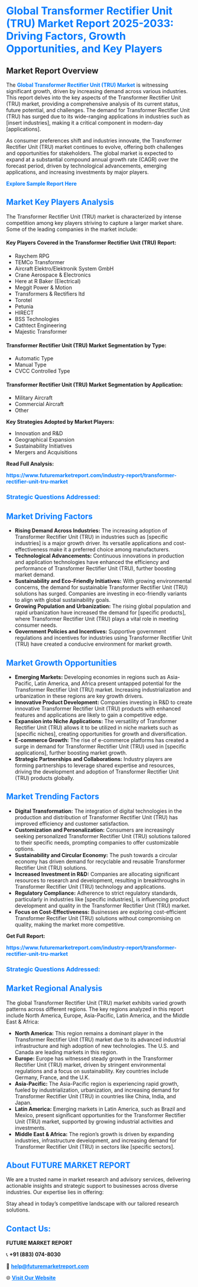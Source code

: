 <h1 style="color: #007BFF;">Global Transformer Rectifier Unit (TRU) Market Report 2025-2033: Driving Factors, Growth Opportunities, and Key Players</h1>

<section id="overview">
<h2>Market Report Overview</h2>
<p>The <a href="https://www.futuremarketreport.com/industry-report/transformer-rectifier-unit-tru-market" style="color: #007BFF; text-decoration: none;"><strong>Global Transformer Rectifier Unit (TRU) Market</strong></a> is witnessing significant growth, driven by increasing demand across various industries. This report delves into the key aspects of the Transformer Rectifier Unit (TRU) market, providing a comprehensive analysis of its current status, future potential, and challenges. The demand for Transformer Rectifier Unit (TRU) has surged due to its wide-ranging applications in industries such as [insert industries], making it a critical component in modern-day [applications].</p>
<p>As consumer preferences shift and industries innovate, the Transformer Rectifier Unit (TRU) market continues to evolve, offering both challenges and opportunities for stakeholders. The global market is expected to expand at a substantial compound annual growth rate (CAGR) over the forecast period, driven by technological advancements, emerging applications, and increasing investments by major players.</p>
</section>

<section id="overview">
<p><a href="https://www.futuremarketreport.com/request-sample/reportId=116063" style="color: #007BFF; text-decoration: none;"><strong>Explore Sample Report Here</strong></a></p>
</section>

<section id="key-players">
<h2 style="color: #007BFF;">Market Key Players Analysis</h2>
<p>The Transformer Rectifier Unit (TRU) market is characterized by intense competition among key players striving to capture a larger market share. Some of the leading companies in the market include:</p>
<h4>Key Players Covered in the Transformer Rectifier Unit (TRU) Report:</h4>
<ul><li>Raychem RPG</li><li>TEMCo Transformer</li><li>Aircraft Elektro/Elektronik System GmbH</li><li>Crane Aerospace &amp; Electronics</li><li>Here at R Baker (Electrical)</li><li>Meggit Power &amp; Motion</li><li>Transformers &amp; Rectifiers ltd</li><li>Torotel</li><li>Petunia</li><li>HIRECT</li><li>BSS Technologies</li><li>Cathtect Engineering</li><li>Majestic Transformer</li></ul>
<h4>Transformer Rectifier Unit (TRU) Market Segmentation by Type:</h4>
<ul><li>Automatic Type</li><li>Manual Type</li><li>CVCC Controlled Type</li></ul>

<h4>Transformer Rectifier Unit (TRU) Market Segmentation by Application:</h4>
<ul><li>Military Aircraft</li><li>Commercial Aircraft</li><li>Other</li></ul>
<p><strong>Key Strategies Adopted by Market Players:</strong></p>
<ul>
<li>Innovation and R&D</li>
<li>Geographical Expansion</li>
<li>Sustainability Initiatives</li>
<li>Mergers and Acquisitions</li>
</ul>
</section>

<section>
<p><strong>Read Full Analysis: </strong></p><a href="https://www.futuremarketreport.com/industry-report/transformer-rectifier-unit-tru-market" style="color: #007BFF; text-decoration: none;"><strong>https://www.futuremarketreport.com/industry-report/transformer-rectifier-unit-tru-market</strong></a>
<h3 style="color: #007BFF;">Strategic Questions Addressed:</h3>
</section>

<section id="driving-factors">
<h2 style="color: #007BFF;">Market Driving Factors</h2>
<ul>
<li><strong>Rising Demand Across Industries:</strong> The increasing adoption of Transformer Rectifier Unit (TRU) in industries such as [specific industries] is a major growth driver. Its versatile applications and cost-effectiveness make it a preferred choice among manufacturers.</li>
<li><strong>Technological Advancements:</strong> Continuous innovations in production and application technologies have enhanced the efficiency and performance of Transformer Rectifier Unit (TRU), further boosting market demand.</li>
<li><strong>Sustainability and Eco-Friendly Initiatives:</strong> With growing environmental concerns, the demand for sustainable Transformer Rectifier Unit (TRU) solutions has surged. Companies are investing in eco-friendly variants to align with global sustainability goals.</li>
<li><strong>Growing Population and Urbanization:</strong> The rising global population and rapid urbanization have increased the demand for [specific products], where Transformer Rectifier Unit (TRU) plays a vital role in meeting consumer needs.</li>
<li><strong>Government Policies and Incentives:</strong> Supportive government regulations and incentives for industries using Transformer Rectifier Unit (TRU) have created a conducive environment for market growth.</li>
</ul>
</section>

<section id="growth-opportunities">
<h2 style="color: #007BFF;">Market Growth Opportunities</h2>
<ul>
<li><strong>Emerging Markets:</strong> Developing economies in regions such as Asia-Pacific, Latin America, and Africa present untapped potential for the Transformer Rectifier Unit (TRU) market. Increasing industrialization and urbanization in these regions are key growth drivers.</li>
<li><strong>Innovative Product Development:</strong> Companies investing in R&D to create innovative Transformer Rectifier Unit (TRU) products with enhanced features and applications are likely to gain a competitive edge.</li>
<li><strong>Expansion into Niche Applications:</strong> The versatility of Transformer Rectifier Unit (TRU) allows it to be utilized in niche markets such as [specific niches], creating opportunities for growth and diversification.</li>
<li><strong>E-commerce Growth:</strong> The rise of e-commerce platforms has created a surge in demand for Transformer Rectifier Unit (TRU) used in [specific applications], further boosting market growth.</li>
<li><strong>Strategic Partnerships and Collaborations:</strong> Industry players are forming partnerships to leverage shared expertise and resources, driving the development and adoption of Transformer Rectifier Unit (TRU) products globally.</li>
</ul>
</section>

<section id="trending-factors">
<h2 style="color: #007BFF;">Market Trending Factors</h2>
<ul>
<li><strong>Digital Transformation:</strong> The integration of digital technologies in the production and distribution of Transformer Rectifier Unit (TRU) has improved efficiency and customer satisfaction.</li>
<li><strong>Customization and Personalization:</strong> Consumers are increasingly seeking personalized Transformer Rectifier Unit (TRU) solutions tailored to their specific needs, prompting companies to offer customizable options.</li>
<li><strong>Sustainability and Circular Economy:</strong> The push towards a circular economy has driven demand for recyclable and reusable Transformer Rectifier Unit (TRU) solutions.</li>
<li><strong>Increased Investment in R&D:</strong> Companies are allocating significant resources to research and development, resulting in breakthroughs in Transformer Rectifier Unit (TRU) technology and applications.</li>
<li><strong>Regulatory Compliance:</strong> Adherence to strict regulatory standards, particularly in industries like [specific industries], is influencing product development and quality in the Transformer Rectifier Unit (TRU) market.</li>
<li><strong>Focus on Cost-Effectiveness:</strong> Businesses are exploring cost-efficient Transformer Rectifier Unit (TRU) solutions without compromising on quality, making the market more competitive.</li>
</ul>
</section>

<section>
<p><strong>Get Full Report: </strong></p><a href="https://www.futuremarketreport.com/industry-report/transformer-rectifier-unit-tru-market" style="color: #007BFF; text-decoration: none;"><strong>https://www.futuremarketreport.com/industry-report/transformer-rectifier-unit-tru-market</strong></a>
<h3 style="color: #007BFF;">Strategic Questions Addressed:</h3>
</section>


<section id="regional-analysis">
<h2 style="color: #007BFF;">Market Regional Analysis</h2>
<p>The global Transformer Rectifier Unit (TRU) market exhibits varied growth patterns across different regions. The key regions analyzed in this report include North America, Europe, Asia-Pacific, Latin America, and the Middle East & Africa:</p>
<ul>
<li><strong>North America:</strong> This region remains a dominant player in the Transformer Rectifier Unit (TRU) market due to its advanced industrial infrastructure and high adoption of new technologies. The U.S. and Canada are leading markets in this region.</li>
<li><strong>Europe:</strong> Europe has witnessed steady growth in the Transformer Rectifier Unit (TRU) market, driven by stringent environmental regulations and a focus on sustainability. Key countries include Germany, France, and the U.K.</li>
<li><strong>Asia-Pacific:</strong> The Asia-Pacific region is experiencing rapid growth, fueled by industrialization, urbanization, and increasing demand for Transformer Rectifier Unit (TRU) in countries like China, India, and Japan.</li>
<li><strong>Latin America:</strong> Emerging markets in Latin America, such as Brazil and Mexico, present significant opportunities for the Transformer Rectifier Unit (TRU) market, supported by growing industrial activities and investments.</li>
<li><strong>Middle East & Africa:</strong> The region’s growth is driven by expanding industries, infrastructure development, and increasing demand for Transformer Rectifier Unit (TRU) in sectors like [specific sectors].</li>
</ul>
</section>

<footer>
<h2 style="color: #007BFF;">About FUTURE MARKET REPORT</h2>
<p>We are a trusted name in market research and advisory services, delivering actionable insights and strategic support to businesses across diverse industries. Our expertise lies in offering:</p>

<p>Stay ahead in today’s competitive landscape with our tailored research solutions.</p>

<h2 style="color: #007BFF;">Contact Us:</h2>
<p><strong>FUTURE MARKET REPORT</strong></p>
<p>📞 <strong>+91 (883) 074-8030</strong></p>
<p>📧 <strong><a href="mailto:help@futuremarketreport.com" style="color: #007BFF;">help@futuremarketreport.com</a></strong></p>
<p>🌐 <strong><a href="https://www.futuremarketreport.com/" style="color: #007BFF;">Visit Our Website</a></strong></p>
</footer>